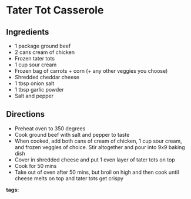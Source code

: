 # Tater Tot Casserole

## Ingredients

* 1 package ground beef 
* 2 cans cream of chicken
* Frozen tater tots
* 1 cup sour cream
* Frozen bag of carrots + corn (+ any other veggies you choose)
* Shredded cheddar cheese
* 1 tbsp onion salt
* 1 tbsp garlic powder
* Salt and pepper

## Directions

* Preheat oven to 350 degrees
* Cook ground beef with salt and pepper to taste 
* When cooked, add both cans of cream of chicken, 1 cup sour cream, and frozen veggies of choice. Stir altogether and pour into 9x9 baking dish
* Cover in shredded cheese and put 1 even layer of tater tots on top
* Cook for 50 mins
* Take out of oven after 50 mins, but broil on high and then cook until cheese melts on top and tater tots get crispy

__tags:__ 
